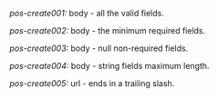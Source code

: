*pos-create001:* body - all the valid fields.

*pos-create002:* body - the minimum required fields.

*pos-create003:* body - null non-required fields.

*pos-create004:* body - string fields maximum length.

*pos-create005:* url - ends in a trailing slash.

